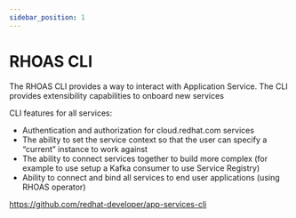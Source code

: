 ```yaml
---
sidebar_position: 1
---
```


# RHOAS CLI

The RHOAS CLI provides a way to interact with Application Service. The CLI provides extensibility capabilities to onboard new services

CLI features for all services:

- Authentication and authorization for cloud.redhat.com services
- The ability to set the service context so that the user can specify a “current” instance to work against
- The ability to connect services together to build more complex (for example to use setup a Kafka consumer to use Service Registry)
- Ability to connect and bind all services to end user applications (using RHOAS operator) 

https://github.com/redhat-developer/app-services-cli
